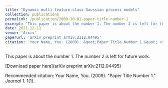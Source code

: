 ```yaml
---
title: "Dynamic multi feature-class Gaussian process models"
collection: publications
permalink: /publication/2009-10-01-paper-title-number-1
excerpt: 'This paper is about the number 1. The number 2 is left for future work.'
date: 2021-12-11
venue: 'Arxiv'
paperurl: 'arXiv preprint arXiv:2112.04495'
citation: 'Your Name, You. (2009). &quot;Paper Title Number 1.&quot; <i>Journal 1</i>. 1(1).'
---
```

This paper is about the number 1. The number 2 is left for future work.

[Download paper here](arXiv preprint arXiv:2112.04495)

Recommended citation: Your Name, You. (2009). "Paper Title Number 1." <i>Journal 1</i>. 1(1).
